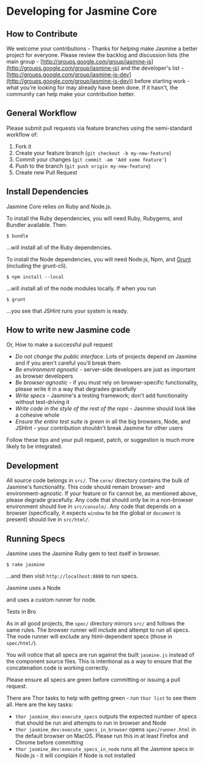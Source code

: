 # Developing for Jasmine Core     

## How to Contribute

We welcome your contributions - Thanks for helping make Jasmine a better project for everyone. Please review the backlog and discussion lists (the main group - [http://groups.google.com/group/jasmine-js](http://groups.google.com/group/jasmine-js) and the developer's list - [http://groups.google.com/group/jasmine-js-dev](http://groups.google.com/group/jasmine-js-dev)) before starting work - what you're looking for may already have been done. If it hasn't, the community can help make your contribution better.

## General Workflow

Please submit pull requests via feature branches using the semi-standard workflow of:

1. Fork it
1. Create your feature branch (`git checkout -b my-new-feature`)
1. Commit your changes (`git commit -am 'Add some feature'`)
1. Push to the branch (`git push origin my-new-feature`)
1. Create new Pull Request

## Install Dependencies

Jasmine Core relies on Ruby and Node.js.

To install the Ruby dependencies, you will need Ruby, Rubygems, and Bundler available. Then:

    $ bundle

...will install all of the Ruby dependencies.

To install the Node dependencies, you will need Node.js, Npm, and [Grunt](http://gruntjs.com/) (including the grunt-cli).

    $ npm install --local

...will install all of the node modules locally. If when you run

    $ grunt

...you see that JSHint runs your system is ready.

## How to write new Jasmine code     

Or, How to make a successful pull request

* _Do not change the public interface_. Lots of projects depend on Jasmine and if you aren't careful you'll break them
* _Be environment agnostic_ - server-side developers are just as important as browser developers
* _Be browser agnostic_ - if you must rely on browser-specific functionality, please write it in a way that degrades gracefully
* _Write specs_ - Jasmine's a testing framework; don't add functionality without test-driving it
* _Write code in the style of the rest of the repo_ - Jasmine should look like a cohesive whole
* _Ensure the *entire* test suite is green_ in all the big browsers, Node, and JSHint - your contribution shouldn't break Jasmine for other users

Follow these tips and your pull request, patch, or suggestion is much more likely to be integrated.

## Development

All source code belongs in `src/`. The `core/` directory contains the bulk of Jasmine's functionality. This code should remain browser- and environment-agnostic. If your feature or fix cannot be, as mentioned above, please degrade gracefully. Any code that should only be in a non-browser environment should live in `src/console/`. Any code that depends on a browser (specifically, it expects `window` to be the global or `document` is present) should live in `src/html/`.

## Running Specs

Jasmine uses the Jasmine Ruby gem to test itself in browser.

    $ rake jasmine

...and then visit `http://localhost:8888` to run specs.

Jasmine uses a Node 

 and uses a custom runner for node.

Tests in Bro

As in all good projects, the `spec/` directory mirrors `src/` and follows the same rules. The browser runner will include and attempt to run all specs. The node runner will exclude any html-dependent specs (those in `spec/html/`).

You will notice that all specs are run against the built `jasmine.js` instead of the component source files. This is intentional as a way to ensure that the concatenation code is working correctly.

Please ensure all specs are green before committing or issuing a pull request.

There are Thor tasks to help with getting green - run `thor list` to see them all. Here are the key tasks:

* `thor jasmine_dev:execute_specs` outputs the expected number of specs that should be run and attempts to run in browser and Node
* `thor jasmine_dev:execute_specs_in_browser` opens `spec/runner.html` in the default browser on MacOS. Please run this in at least Firefox and Chrome before committing
* `thor jasmine_dev:execute_specs_in_node` runs all the Jasmine specs in Node.js - it will complain if Node is not installed

